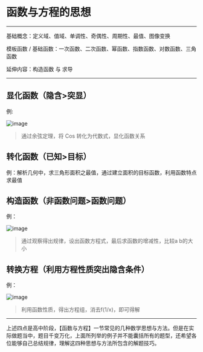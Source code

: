 ﻿# 函数与方程的思想

---

基础概念：定义域、值域、单调性、奇偶性、周期性、最值、图像变换

模板函数 / 基础函数：一次函数、二次函数、幂函数、指数函数、对数函数、三角函数

延伸内容：构造函数 与 求导

---

## 显化函数（隐含>突显）

例:

![image](https://github.com/XwYuanzhang/Cloud-Note/blob/master/pics/Math/函数与方程的思想/例①.png)

> 通过余弦定理，将 Cos 转化为代数式，显化函数关系

## 转化函数（已知>目标）

例：解析几何中，求三角形面积之最值，通过建立面积的目标函数，利用函数特点求最值

## 构造函数（非函数问题>函数问题）

例：

![image](https://github.com/XwYuanzhang/Cloud-Note/blob/master/pics/Math/函数与方程的思想/例③.png)

> 通过观察得出规律，设出函数方程式，最后求函数的增减性，比较a b的大小

## 转换方程（利用方程性质突出隐含条件）

例：

![image](https://github.com/XwYuanzhang/Cloud-Note/blob/master/pics/Math/函数与方程的思想/例④.png)

> 利用函数性质，得出方程组，消去f(1/x)，即可得解

---

上述四点是高中阶段，【函数与方程】一节常见的几种数学思想与方法。但是在实际做题当中，题目千变万化，上面所列举的例子并不能囊括所有的题型，还希望各位能够自己总结规律，理解这四种思想与方法所包含的解题技巧。




